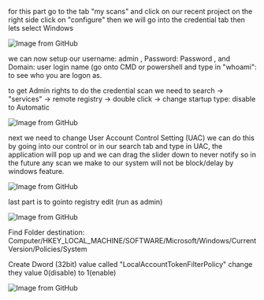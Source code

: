 <p>for this part go to the tab "my scans" and click on our recent project on the right side click on "configure" then we will go into the credential tab then lets select Windows </p>

<img src="https://github.com/TommyP702/TanPham/assets/169327735/80d907a4-cf6a-4f22-a676-6aec9206fbb5" alt="Image from GitHub"/>

<p>we can now setup our username: admin , Password: Password , and Domain: user login name (go onto CMD or powershell and type in "whoami": to see who you are logon as. </p>


<p>to get Admin rights to do the credential scan we need to search -> "services" -> remote registry -> double click  -> change startup type: disable to Automatic </p>

<img src="https://github.com/TommyP702/TanPham/assets/169327735/05526f3a-b425-470d-af24-d36c8526aebf" alt="Image from GitHub"/>

<p>next we need to change User Account Control Setting (UAC) we can do this by going into our control or in our search tab and type in UAC, the application will pop up and we can drag the slider down to never notify so in the future any scan we make to our system will not be block/delay by windows feature.</p>

<img src="https://github.com/TommyP702/TanPham/assets/169327735/d54e8aa4-8ed6-4657-ac2d-cfd308a9df32" alt="Image from GitHub"/>

<p>last part is to gointo registry edit (run as admin) </p>

<img src="https://github.com/TommyP702/TanPham/assets/169327735/c7f91297-4c8d-4972-b53b-e42bee6e2a61" alt="Image from GitHub"/>

<p>Find Folder destination: Computer/HKEY_LOCAL_MACHINE/SOFTWARE/Microsoft/Windows/CurrentVersion/Policies/System</p>
<p>Create Dword (32bit) value  called  "LocalAccountTokenFilterPolicy" change they value 0(disable) to 1(enable)</p>

<img src="https://github.com/TommyP702/TanPham/assets/169327735/8f1d5ba6-390b-426d-b73c-ec1c38c05003" alt="Image from GitHub"/>
